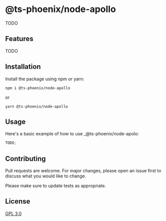 # @ts-phoenix/node-apollo

TODO

## Features

TODO

## Installation

Install the package using npm or yarn:

```
npm i @ts-phoenix/node-apollo
```

or

```
yarn @ts-phoenix/node-apollo
```

## Usage

Here's a basic example of how to use \_@ts-phoenix/node-apolo:

```ts
TODO;
```

## Contributing

Pull requests are welcome. For major changes, please open an issue first
to discuss what you would like to change.

Please make sure to update tests as appropriate.

## License

[GPL 3.0](https://choosealicense.com/licenses/gpl-3.0/)
